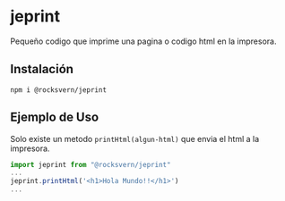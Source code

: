 # jeprint

Pequeño codigo que imprime una pagina o codigo html en la impresora.

## Instalación

<code>npm i @rocksvern/jeprint</code>

## Ejemplo de Uso

Solo existe un metodo <code>printHtml(algun-html)</code> que envia el html a la impresora.

```javascript
import jeprint from "@rocksvern/jeprint"
...
jeprint.printHtml('<h1>Hola Mundo!!</h1>')
...
```
</code>
